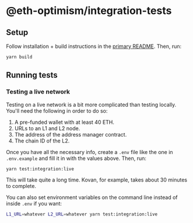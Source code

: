 # @eth-optimism/integration-tests

## Setup

Follow installation + build instructions in the [primary README](../README.md).
Then, run:

```bash
yarn build
```

## Running tests

### Testing a live network

Testing on a live network is a bit more complicated than testing locally. You'll need the following in order to do so:

1. A pre-funded wallet with at least 40 ETH.
2. URLs to an L1 and L2 node.
3. The address of the address manager contract.
4. The chain ID of the L2.

Once you have all the necessary info, create a `.env` file like the one in `.env.example` and fill it in with the values above. Then, run:

```bash
yarn test:integration:live
```

This will take quite a long time. Kovan, for example, takes about 30 minutes to complete.

You can also set environment variables on the command line instead of inside `.env` if you want:

```bash
L1_URL=whatever L2_URL=whatever yarn test:integration:live
```
